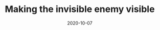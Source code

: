 ---
title: "Making the invisible enemy visible"
date: '2020-10-07'
authors: "Croll T, Diederichs K, Fischer F, Fyfe C, Gao Y, Horrell S, Joseph AP, Kandler L, Kippes O, Kirsten F, Müller K, Nolte K, Payne A, Reeves MG, Richardson J, Santoni G, Stäb S, Tronrud D, Williams C, Thorn A"
reviewers: "Young ID, Fraser JS"

peer-review:
- disqus: 2d8qwn5
  biorxiv_versioned: 2020.10.07.307546v1
---